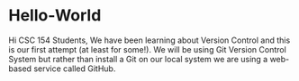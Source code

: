 # Hello-World

Hi CSC 154 Students, We have been learning about Version Control and this is our first attempt (at least for some!). We will be using Git Version Control System but rather than install a Git on our local system we are using a web-based service called GitHub.

